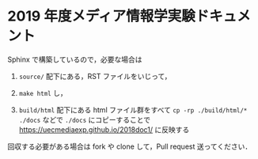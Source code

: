 # 2019 年度メディア情報学実験ドキュメント

Sphinx で構築しているので，必要な場合は

1. `source/` 配下にある，RST ファイルをいじって，

2. `make html` し，

3. `build/html` 配下にある html ファイル群をすべて `cp -rp ./build/html/* ./docs` などで `./docs` にコピーすることで  https://uecmediaexp.github.io/2018doc1/ に反映する


回収する必要がある場合は fork や clone して，Pull request 送ってください．



